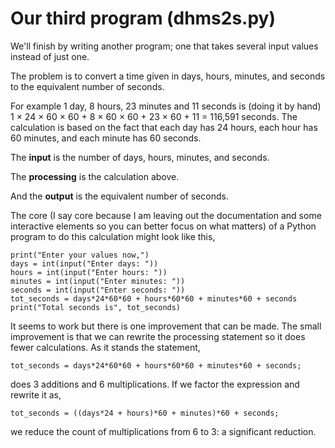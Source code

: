 # Our third program (dhms2s.py)

We'll finish by writing another program; one that takes several input
values instead of just one.

The problem is to convert a time given in days, hours, minutes, and
seconds to the equivalent number of seconds.

For example 1 day, 8 hours, 23 minutes and 11 seconds is (doing it by
hand) 1 × 24 × 60 × 60 + 8 × 60 × 60 + 23 × 60 + 11 = 116,591 seconds.
The calculation is based on the fact that each day has 24 hours, each
hour has 60 minutes, and each minute has 60 seconds.

The **input** is the number of days, hours, minutes, and seconds.

The **processing** is the calculation above.

And the **output** is the equivalent number of seconds.

The core (I say core because I am leaving out the documentation and some
interactive elements so you can better focus on what matters) of a
Python program to do this calculation might look like this,

    print("Enter your values now,")
    days = int(input("Enter days: "))
    hours = int(input("Enter hours: "))
    minutes = int(input("Enter minutes: "))
    seconds = int(input("Enter seconds: "))
    tot_seconds = days*24*60*60 + hours*60*60 + minutes*60 + seconds
    print("Total seconds is", tot_seconds)

It seems to work but there is one improvement that can be made. The
small improvement is that we can rewrite the processing statement so it
does fewer calculations. As it stands the statement,

    tot_seconds = days*24*60*60 + hours*60*60 + minutes*60 + seconds;

does 3 additions and 6 multiplications. If we factor the expression and
rewrite it as,

    tot_seconds = ((days*24 + hours)*60 + minutes)*60 + seconds;

we reduce the count of multiplications from 6 to 3: a significant
reduction.
